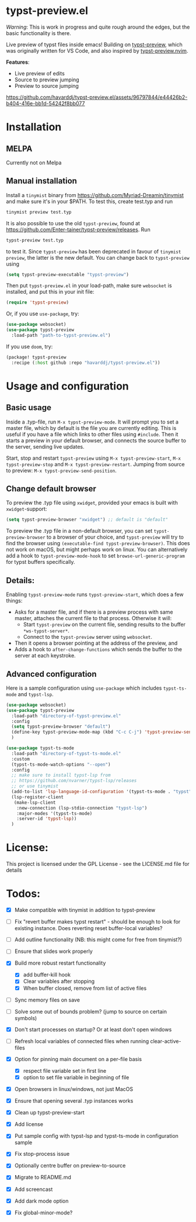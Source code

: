 typst-preview.el
==========

*Warning*: This is work in progress and quite rough around the edges, but the basic functionality is there.

Live preview of typst files inside emacs! Building on
[typst-preview](https://github.com/Enter-tainer/typst-preview), which
was originally written for VS Code, and also inspired by
[typst-preview.nvim](https://github.com/chomosuke/typst-preview.nvim).

**Features**:

-   Live preview of edits
-   Source to preview jumping
-   Preview to source jumping

https://github.com/havarddj/typst-preview.el/assets/96797844/e44426b2-b404-416e-bb1d-54242f8bb077

# Installation

## MELPA

Currently not on Melpa

## Manual installation

Install a `tinymist` binary from
<https://github.com/Myriad-Dreamin/tinymist> and make sure
it\'s in your \$PATH. To test this, create test.typ and run

```sh
tinymist preview test.typ
```

It is also possible to use the old `typst-preview`, found at <https://github.com/Enter-tainer/typst-preview/releases>. Run

``` sh
typst-preview test.typ
```
to test it. Since `typst-preview` has been deprecated in favour of `tinymist preview`, the latter is the new default. You can change back to `typst-preview` using 

``` el
(setq typst-preview-executable "typst-preview")
```

Then put `typst-preview.el` in your load-path, make sure `websocket` is installed, and put this in your init file:

```el
(require 'typst-preview)
```

Or, if you use `use-package`, try:

```el
(use-package websocket)
(use-package typst-preview
  :load-path "path-to-typst-preview.el")
```

If you use `doom`, try:

``` el
(package! typst-preview
  :recipe (:host github :repo "havarddj/typst-preview.el"))
```

# Usage and configuration

## Basic usage

Inside a .typ-file, run `M-x typst-preview-mode`. It will prompt you to set a master file, which by default is the file you are currently editing. This is useful if you have a file which links to other files using `#include`. Then it starts a preview in your default browser, and connects the source buffer to the server, sending live updates. 

Start, stop and restart `typst-preview` using `M-x typst-preview-start`,
`M-x typst-preview-stop` and `M-x typst-preview-restart`. Jumping from source to preview: `M-x typst-preview-send-position`. 

## Change default browser

To preview the .typ file using `xwidget`, provided your emacs is built
with `xwidget`-support:

```el
(setq typst-preview-browser "xwidget") ;; default is "default"
```

To preview the .typ file in a non-default browser, you can set `typst-preview-browser` to a browser of your choice, and `typst-preview` will try to find the browser using `(executable-find typst-preview-browser)`. This does not work on macOS, but might perhaps work on linux. You can alternatively add a hook to `typst-preview-mode-hook` to set `browse-url-generic-program` for typst buffers specifically. 


## Details:

Enabling `typst-preview-mode` runs `typst-preview-start`, which does a
few things:

-   Asks for a master file, and if there is a preview process with same master, attaches the current file to that process. Otherwise it will: 
    -   Start `typst-preview` on the current file, sending results to the
        buffer `*ws-typst-server*`.
    -   Connect to the `typst-preview` server using `websocket`.
-   Then it opens a browser pointing at the address of the preview, and 
-   Adds a hook to `after-change-functions` which sends the buffer to
    the server at each keystroke.

## Advanced configuration

Here is a sample configuration using `use-package` which includes `typst-ts-mode` and `typst-lsp`. 

``` el
(use-package websocket)
(use-package typst-preview
  :load-path "directory-of-typst-preview.el"
  :config
  (setq typst-preview-browser "default")
  (define-key typst-preview-mode-map (kbd "C-c C-j") 'typst-preview-send-position)
  )

(use-package typst-ts-mode
  :load-path "directory-of-typst-ts-mode.el"
  :custom
  (typst-ts-mode-watch-options "--open")
  :config
  ;; make sure to install typst-lsp from
  ;; https://github.com/nvarner/typst-lsp/releases
  ;; or use tinymist
  (add-to-list 'lsp-language-id-configuration '(typst-ts-mode . "typst"))
  (lsp-register-client
   (make-lsp-client
    :new-connection (lsp-stdio-connection "typst-lsp")
    :major-modes '(typst-ts-mode)
    :server-id 'typst-lsp))
  )
```


# License:
This project is licensed under the GPL License - see the LICENSE.md file for details


# Todos:
-   [x] Make compatible with tinymist in addition to typst-preview
-   [ ] Fix \"revert buffer makes typst restart\" - should be enough to
    look for existing instance. Does reverting reset buffer-local
    variables?
-   [ ] Add outline functionality (NB: this might come for free from tinymist?)
-   [ ] Ensure that slides work properly
-   [x] Build more robust restart functionality
  + [x] add buffer-kill hook
  + [x] Clear variables after stopping
  + [x] When buffer closed, remove from list of active files
-   [ ] Sync memory files on save
-   [ ] Solve some out of bounds problem? (jump to source on certain symbols)
-   [x] Don't start processes on startup? Or at least don't open windows
-   [ ] Refresh local variables of connected files when running clear-active-files

-   [x] Option for pinning main document on a per-file basis
	+ [x] respect file variable set in first line
	+ [x] option to set file variable in beginning of file

-   [x] Open browsers in linux/windows, not just MacOS
-   [x] Ensure that opening several .typ instances works
-   [x] Clean up typst-preview-start
-   [x] Add license
-   [x] Put sample config with typst-lsp and typst-ts-mode in configuration sample
-   [x] Fix stop-process issue
-   [x] Optionally centre buffer on preview-to-source
-   [x] Migrate to README.md
-   [x] Add screencast
-   [x] Add dark mode option
-   [x] Fix global-minor-mode?

